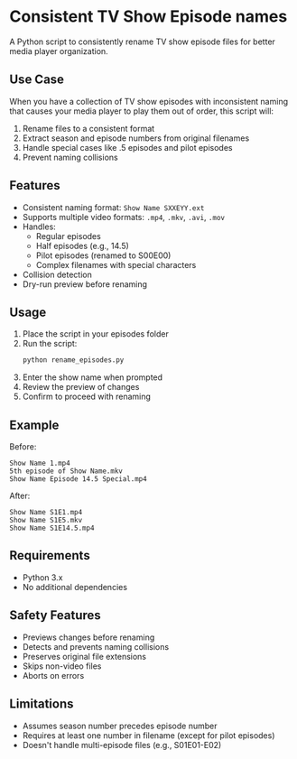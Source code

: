 # Consistent TV Show Episode names

A Python script to consistently rename TV show episode files for better media player organization.

## Use Case

When you have a collection of TV show episodes with inconsistent naming that causes your media player to play them out of order, this script will:

1. Rename files to a consistent format
2. Extract season and episode numbers from original filenames
3. Handle special cases like .5 episodes and pilot episodes
4. Prevent naming collisions

## Features

- Consistent naming format: `Show Name SXXEYY.ext`
- Supports multiple video formats: `.mp4`, `.mkv`, `.avi`, `.mov`
- Handles:
  - Regular episodes
  - Half episodes (e.g., 14.5)
  - Pilot episodes (renamed to S00E00)
  - Complex filenames with special characters
- Collision detection
- Dry-run preview before renaming

## Usage

1. Place the script in your episodes folder
2. Run the script:
   ```bash
   python rename_episodes.py
   ```
3. Enter the show name when prompted
4. Review the preview of changes
5. Confirm to proceed with renaming

## Example

Before:
```
Show Name 1.mp4
5th episode of Show Name.mkv
Show Name Episode 14.5 Special.mp4
```

After:
```
Show Name S1E1.mp4
Show Name S1E5.mkv
Show Name S1E14.5.mp4
```

## Requirements

- Python 3.x
- No additional dependencies

## Safety Features

- Previews changes before renaming
- Detects and prevents naming collisions
- Preserves original file extensions
- Skips non-video files
- Aborts on errors

## Limitations

- Assumes season number precedes episode number
- Requires at least one number in filename (except for pilot episodes)
- Doesn't handle multi-episode files (e.g., S01E01-E02)
